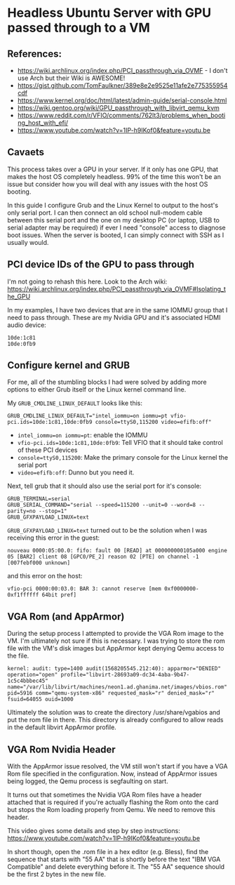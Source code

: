 # Headless Ubuntu Server with GPU passed through to a VM
## References:
* https://wiki.archlinux.org/index.php/PCI_passthrough_via_OVMF - I don't use Arch
but their Wiki is AWESOME!
* https://gist.github.com/TomFaulkner/389e8e2e9525e11afe2e775355954cdf
* https://www.kernel.org/doc/html/latest/admin-guide/serial-console.html
* https://wiki.gentoo.org/wiki/GPU_passthrough_with_libvirt_qemu_kvm
* https://www.reddit.com/r/VFIO/comments/762lt3/problems_when_booting_host_with_efi/
* https://www.youtube.com/watch?v=1IP-h9IKof0&feature=youtu.be

## Cavaets
This process takes over a GPU in your server.  If it only has one GPU, that
makes the host OS completely headless.  99% of the time this won't be an issue
but consider how you will deal with any issues with the host OS booting.

In this guide I configure Grub and the Linux Kernel to output to the host's only
serial port.  I can then connect an old school null-modem cable between this
serial port and the one on my desktop PC (or laptop, USB to serial adapter may
be required) if ever I need "console" access to diagnose boot issues.  When the
server is booted, I can simply connect with SSH as I usually would.

## PCI device IDs of the GPU to pass through
I'm not going to rehash this here.  Look to the Arch wiki: https://wiki.archlinux.org/index.php/PCI_passthrough_via_OVMF#Isolating_the_GPU

In my examples, I have two devices that are in the same IOMMU group that I need
to pass through.  These are my Nvidia GPU and it's associated HDMI audio device:
```
10de:1c81
10de:0fb9
```

## Configure kernel and GRUB
For me, all of the stumbling blocks I had were solved by adding more options to
either Grub itself or the Linux kernel command line.

My `GRUB_CMDLINE_LINUX_DEFAULT` looks like this:
```
GRUB_CMDLINE_LINUX_DEFAULT="intel_iommu=on iommu=pt vfio-pci.ids=10de:1c81,10de:0fb9 console=ttyS0,115200 video=efifb:off"
```
* `intel_iommu=on iommu=pt`: enable the IOMMU
* `vfio-pci.ids=10de:1c81,10de:0fb9`: Tell VFIO that it should take control of
these PCI devices
* `console=ttyS0,115200`: Make the primary console for the Linux kernel the
serial port
* `video=efifb:off`:  Dunno but you need it.

Next, tell grub that it should also use the serial port for it's console:
```
GRUB_TERMINAL=serial
GRUB_SERIAL_COMMAND="serial --speed=115200 --unit=0 --word=8 --parity=no --stop=1"
GRUB_GFXPAYLOAD_LINUX=text
```

`GRUB_GFXPAYLOAD_LINUX=text` turned out to be the solution when I was receiving this error in the guest:
```
nouveau 0000:05:00.0: fifo: fault 00 [READ] at 000000000105a000 engine 05 [BAR2] client 08 [GPC0/PE_2] reason 02 [PTE] on channel -1 [007febf000 unknown]
```
and this error on the host:
```
vfio-pci 0000:00:03.0: BAR 3: cannot reserve [mem 0xf0000000-0xf1ffffff 64bit pref]
```

## VGA Rom (and AppArmor)
During the setup process I attempted to provide the VGA Rom image to the VM.
I'm ultimately not sure if this is necessary.  I was trying to store the rom
file with the VM's disk images but AppArmor kept denying Qemu access to the
file.
```
kernel: audit: type=1400 audit(1568205545.212:40): apparmor="DENIED" operation="open" profile="libvirt-28693a09-dc34-4aba-9b47-1c5c4bbbec45" name="/var/lib/libvirt/machines/neon1.ad.ghanima.net/images/vbios.rom" pid=5916 comm="qemu-system-x86" requested_mask="r" denied_mask="r" fsuid=64055 ouid=1000
```
Ultimately the solution was to create the directory /usr/share/vgabios and put
the rom file in there.  This directory is already configured to allow reads in
the default libvirt AppArmor profile.

## VGA Rom Nvidia Header
With the AppArmor issue resolved, the VM still won't start if you have a VGA Rom
file specified in the configuration.  Now, instead of AppArmor issues being
logged, the Qemu process is segfaulting on start.

It turns out that sometimes the Nvidia VGA Rom files have a header attached that
is required if you're actually flashing the Rom onto the card but stops the Rom
loading properly from Qemu.  We need to remove this header.

This video gives some details and step by step instructions: https://www.youtube.com/watch?v=1IP-h9IKof0&feature=youtu.be

In short though, open the .rom file in a hex editor (e.g.  Bless), find the
sequence that starts with "55 AA" that is shortly before the text "IBM VGA
Compatible" and delete everything before it.  The "55 AA" sequence should be the
first 2 bytes in the new file.
